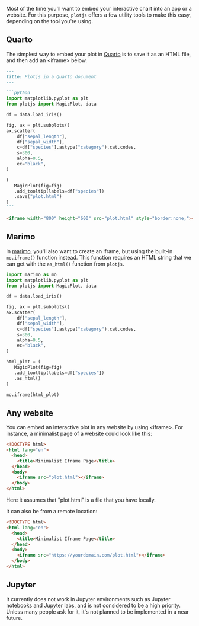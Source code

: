 Most of the time you'll want to embed your interactive chart into an app or a website. For this purpose, `plotjs` offers a few utility tools to make this easy, depending on the tool you're using.

## Quarto

The simplest way to embed your plot in [Quarto](https://quarto.org/) is to save it as an HTML file, and then add an <iframe\> below.

````md
---
title: Plotjs in a Quarto document
---

```python
import matplotlib.pyplot as plt
from plotjs import MagicPlot, data

df = data.load_iris()

fig, ax = plt.subplots()
ax.scatter(
    df["sepal_length"],
    df["sepal_width"],
    c=df["species"].astype("category").cat.codes,
    s=300,
    alpha=0.5,
    ec="black",
)

(
   MagicPlot(fig=fig)
   .add_tooltip(labels=df["species"])
   .save("plot.html")
)
```

<iframe width="800" height="600" src="plot.html" style="border:none;"></iframe>
````

## Marimo

In [marimo](https://marimo.io/), you'll also want to create an iframe, but using the built-in `mo.iframe()` function instead. This function requires an HTML string that we can get with the `as_html()` function from `plotjs`.

```python
import marimo as mo
import matplotlib.pyplot as plt
from plotjs import MagicPlot, data

df = data.load_iris()

fig, ax = plt.subplots()
ax.scatter(
    df["sepal_length"],
    df["sepal_width"],
    c=df["species"].astype("category").cat.codes,
    s=300,
    alpha=0.5,
    ec="black",
)

html_plot = (
   MagicPlot(fig=fig)
   .add_tooltip(labels=df["species"])
   .as_html()
)

mo.iframe(html_plot)
```

## Any website

You can embed an interactive plot in any website by using <iframe\>. For instance, a minimalist page of a website could look like this:

```html
<!DOCTYPE html>
<html lang="en">
  <head>
    <title>Minimalist Iframe Page</title>
  </head>
  <body>
    <iframe src="plot.html"></iframe>
  </body>
</html>
```

Here it assumes that "plot.html" is a file that you have locally.

It can also be from a remote location:

```html
<!DOCTYPE html>
<html lang="en">
  <head>
    <title>Minimalist Iframe Page</title>
  </head>
  <body>
    <iframe src="https://yourdomain.com/plot.html"></iframe>
  </body>
</html>
```

## Jupyter

It currently does not work in Jupyter environments such as Jupyter notebooks and Jupyter labs, and is not considered to be a high priority. Unless many people ask for it, it's not planned to be implemented in a near future.
